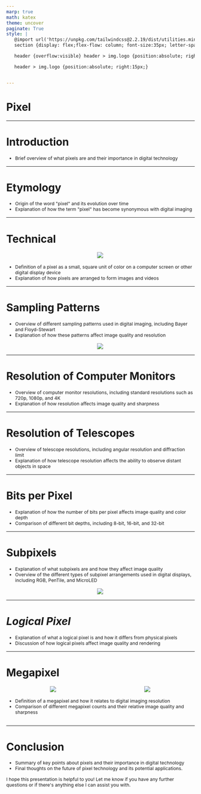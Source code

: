 ```yaml
---
marp: true
math: katex
theme: uncover
paginate: True
style: |
   @import url('https://unpkg.com/tailwindcss@2.2.19/dist/utilities.min.css');
   section {display: flex;flex-flow: column; font-size:35px; letter-spacing:1.4px;}

   header {overflow:visible} header > img.logo {position:absolute; right:15px;}

   header > img.logo {position:absolute; right:15px;}


---
```

<!-- backgroundImage: url('backgrounds/aaabstract (10).png') -->
<!-- _class: lead -->

 # Pixel

---
<style scoped>p,li {font-size:0.96em}</style>

 # Introduction
- Brief overview of what pixels are and their importance in digital technology


---
<style scoped>p,li {font-size:0.92em}</style>

 # Etymology
- Origin of the word "pixel" and its evolution over time
- Explanation of how the term "pixel" has become synonymous with digital imaging


---
<style scoped>p,li {font-size:0.88em}</style>

 # Technical
<div style="display: flex; flex: 1 1 auto; flex-flow: row; min-height: 0"><div style="display: flex; flex: 1 1 auto; justify-content: center;min-height:0;min-width:0; margin-bottom:0.1em;;margin-right:0.15em">
<img style='object-fit: contain; max-height:100%; max-width:100%; background-color: rgba(0,0,0,0);' src='https://upload.wikimedia.org/wikipedia/commons/c/c4/ReconstructionsFromPixels.png'/>
</div>
</div>

- Definition of a pixel as a small, square unit of color on a computer screen or other digital display device
- Explanation of how pixels are arranged to form images and videos

---
<style scoped>p,li {font-size:0.88em}</style>

 # Sampling Patterns
- Overview of different sampling patterns used in digital imaging, including Bayer and Floyd-Stewart
- Explanation of how these patterns affect image quality and resolution
<div style="display: flex; flex: 1 1 auto; flex-flow: row; min-height: 0"><div style="display: flex; flex: 1 1 auto; justify-content: center;min-height:0;min-width:0; margin-bottom:0.1em;;margin-right:0.15em">
<img style='object-fit: contain; max-height:100%; max-width:100%; background-color: rgba(0,0,0,0);' src='https://upload.wikimedia.org/wikipedia/commons/thumb/8/86/Wikipedia_ClearType.png/250px-Wikipedia_ClearType.png'/>
</div>
</div>


---
<style scoped>p,li {font-size:0.92em}</style>

 # Resolution of Computer Monitors

- Overview of computer monitor resolutions, including standard resolutions such as 720p, 1080p, and 4K
- Explanation of how resolution affects image quality and sharpness

---
<style scoped>p,li {font-size:0.92em}</style>

 # **Resolution of Telescopes**
- Overview of telescope resolutions, including angular resolution and diffraction limit
- Explanation of how telescope resolution affects the ability to observe distant objects in space


---
<style scoped>p,li {font-size:0.92em}</style>

 # Bits per Pixel
- Explanation of how the number of bits per pixel affects image quality and color depth
- Comparison of different bit depths, including 8-bit, 16-bit, and 32-bit


---
<style scoped>p,li {font-size:0.88em}</style>

 # Subpixels
- Explanation of what subpixels are and how they affect image quality
- Overview of the different types of subpixel arrangements used in digital displays, including RGB, PenTile, and MicroLED
<div style="display: flex; flex: 1 1 auto; flex-flow: row; min-height: 0"><div style="display: flex; flex: 1 1 auto; justify-content: center;min-height:0;min-width:0; margin-bottom:0.1em;;margin-right:0.15em">
<img style='object-fit: contain; max-height:100%; max-width:100%; background-color: rgba(0,0,0,0);' src='https://upload.wikimedia.org/wikipedia/commons/thumb/4/4d/Pixel_geometry_01_Pengo.jpg/200px-Pixel_geometry_01_Pengo.jpg'/>
</div>
</div>


---
<style scoped>p,li {font-size:0.92em}</style>

 # _Logical Pixel_
- Explanation of what a logical pixel is and how it differs from physical pixels
- Discussion of how logical pixels affect image quality and rendering


---
<style scoped>p,li {font-size:0.84em}</style>

 # Megapixel
<div style='flex:1 1 auto; min-height:0;' class="grid grid-cols-8 gap-4">
<div style='display:flex; flex-flow:column; min-height:0;' class="col-span-4">

<div style="display: flex; flex: 1 1 auto; flex-flow: row; min-height: 0"><div style="display: flex; flex: 1 1 auto; justify-content: center;min-height:0;min-width:0; margin-bottom:0.1em;;margin-right:0.15em">
<img style='object-fit: contain; max-height:100%; max-width:100%; background-color: rgba(0,0,0,0);' src='https://upload.wikimedia.org/wikipedia/commons/thumb/f/f7/Sensoraufl%C3%B6sungen.svg/250px-Sensoraufl%C3%B6sungen.svg.png'/>
</div>
<div style="display: flex; flex: 1 1 auto; justify-content: center;min-height:0;min-width:0; margin-bottom:0.1em;;margin-right:0.15em">
<img style='object-fit: contain; max-height:100%; max-width:100%; background-color: rgba(0,0,0,0);' src='https://upload.wikimedia.org/wikipedia/commons/thumb/4/4a/Megapixel_comparison.jpg/220px-Megapixel_comparison.jpg'/>
</div>
</div>

</div>

<div style='display:flex; flex-flow:column; min-height:0;' class="col-span-4">

- Definition of a megapixel and how it relates to digital imaging resolution
- Comparison of different megapixel counts and their relative image quality and sharpness
</div>

</div>


---
<style scoped>p,li {font-size:0.88em}</style>

 # Conclusion
- Summary of key points about pixels and their importance in digital technology
- Final thoughts on the future of pixel technology and its potential applications.

I hope this presentation is helpful to you! Let me know if you have any further questions or if there's anything else I can assist you with.
